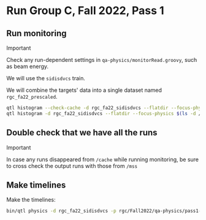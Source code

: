 # Run Group C, Fall 2022, Pass 1

## Run monitoring

> [!IMPORTANT]
> Check any run-dependent settings in `qa-physics/monitorRead.groovy`, such as beam energy.

We will use the `sidisdvcs` train.

We will combine the targets' data into a single dataset named `rgc_fa22_prescaled`.
```bash
qtl histogram --check-cache -d rgc_fa22_sidisdvcs --flatdir --focus-physics $(ls -d /cache/clas12/rg-c/production/fall22/pass1/*/dst/train/sidisdvcs/)
qtl histogram -d rgc_fa22_sidisdvcs --flatdir --focus-physics $(ls -d /cache/clas12/rg-c/production/fall22/pass1/*/dst/train/sidisdvcs/)
```

## Double check that we have all the runs

> [!IMPORTANT]
> In case any runs disappeared from `/cache` while running monitoring, be sure to cross check the output
> runs with those from `/mss`

## Make timelines

Make the timelines:
```bash
bin/qtl physics -d rgc_fa22_sidisdvcs -p rgc/Fall2022/qa-physics/pass1-sidisdvcs
```

